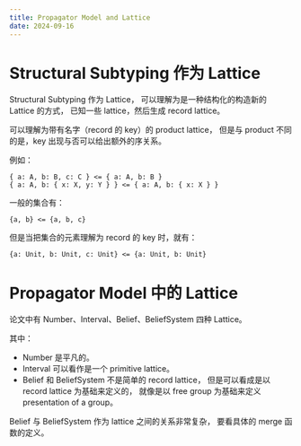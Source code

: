 ```yaml
---
title: Propagator Model and Lattice
date: 2024-09-16
---
```


# Structural Subtyping 作为 Lattice

Structural Subtyping 作为 Lattice，
可以理解为是一种结构化的构造新的 Lattice 的方式，
已知一些 lattice，然后生成 record lattice。

可以理解为带有名字（record 的 key）的 product lattice，
但是与 product 不同的是，key 出现与否可以给出额外的序关系。

例如：

```
{ a: A, b: B, c: C } <= { a: A, b: B }
{ a: A, b: { x: X, y: Y } } <= { a: A, b: { x: X } }
```

一般的集合有：

```
{a, b} <= {a, b, c}
```

但是当把集合的元素理解为 record 的 key 时，就有：

```
{a: Unit, b: Unit, c: Unit} <= {a: Unit, b: Unit}
```

# Propagator Model 中的 Lattice

论文中有 Number、Interval、Belief、BeliefSystem 四种 Lattice。

其中：

- Number 是平凡的。
- Interval 可以看作是一个 primitive lattice。
- Belief 和 BeliefSystem 不是简单的 record lattice，
  但是可以看成是以 record lattice 为基础来定义的，
  就像是以 free group 为基础来定义 presentation of a group。

Belief 与 BeliefSystem 作为 lattice 之间的关系非常复杂，
要看具体的 merge 函数的定义。
